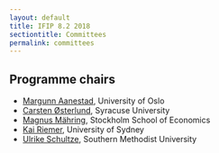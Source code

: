 ```yaml
---
layout: default
title: IFIP 8.2 2018
sectiontitle: Committees
permalink: committees
---
```


## Programme chairs
- [Margunn Aanestad](http://www.mn.uio.no/ifi/english/people/aca/margunn/index.html), University of Oslo 
- [Carsten Østerlund](https://ischool.syr.edu/people/directories/view/costerlu/), Syracuse University
- [Magnus Mähring](https://www.hhs.se/sv/personsida/?personId=2861033), Stockholm School of Economics
- [Kai Riemer](http://sydney.edu.au/business/staff/kai.riemer), University of Sydney
- [Ulrike Schultze](http://www.smu.edu/Cox/Departments/FacultyDirectory/SchultzeUlrike), Southern Methodist University

                                

